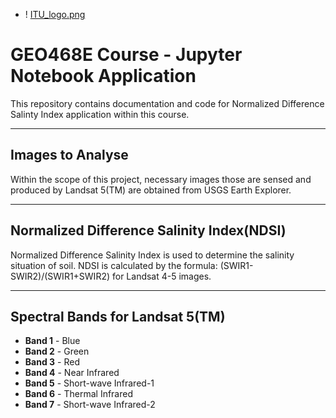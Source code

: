 - ! [ITU_logo.png](Logo/ITU_logo.png)

# GEO468E Course - Jupyter Notebook Application
This repository contains documentation and code for Normalized Difference Salinty Index application within this course.

***

## Images to Analyse
Within the scope of this project, necessary images those are sensed and produced by Landsat 5(TM) are obtained from USGS Earth Explorer. 

***

## Normalized Difference Salinity Index(NDSI)
Normalized Difference Salinity Index is used to determine the salinity situation of soil. NDSI is calculated by the formula: (SWIR1-SWIR2)/(SWIR1+SWIR2) for Landsat 4-5 images.

***

## Spectral Bands for Landsat 5(TM)
- **Band 1** - Blue
- **Band 2** - Green
- **Band 3** - Red
- **Band 4** - Near Infrared
- **Band 5** - Short-wave Infrared-1
- **Band 6** - Thermal Infrared
- **Band 7** - Short-wave Infrared-2

